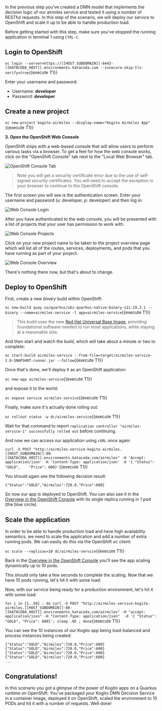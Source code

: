 In the previous step you've created a DMN model that implements the decision logic of our airmiles service and tested it using a number of RESTful requests. In this step of the scenario, we will deploy our service to OpenShift and scale it up to be able to handle production load.

Before getting started with this step, make sure you've stopped the running application in terminal 1 using `CTRL-C`.

## Login to OpenShift

`oc login --server=https://[[HOST_SUBDOMAIN]]-6443-[[KATACODA_HOST]].environments.katacoda.com --insecure-skip-tls-verify=true`{{execute T1}}

Enter your username and password:
* Username: **developer**
* Password: **developer**

## Create a new project

`oc new-project kogito-airmiles --display-name="Kogito Airmiles App"`{{execute T1}}

**3. Open the OpenShift Web Console**

OpenShift ships with a web-based console that will allow users to perform various tasks via a browser. To get a feel for how the web console works, click on the "OpenShift Console" tab next to the "Local Web Browser" tab.

![OpenShift Console Tab](/openshift/assets/middleware/quarkus/openshift-console-tab.png)

> Note you will get a security certificate error due to the use of self-signed security certificates. You will need to accept the exception in your browser to continue to the OpenShift console.

The first screen you will see is the authentication screen. Enter your username and password (u: developer, p: developer) and then log in:

![Web Console Login](/openshift/assets/middleware/middleware-kogito/login.png)

After you have authenticated to the web console, you will be presented with a list of projects that your user has permission to work with.

![Web Console Projects](/openshift/assets/middleware/middleware-kogito/projects.png)

Click on your new project name to be taken to the project overview page which will list all of the routes, services, deployments, and pods that you have running as part of your project:

![Web Console Overview](/openshift/assets/middleware/middleware-kogito/overview.png)

There's nothing there now, but that's about to change.

## Deploy to OpenShift

First, create a new _binary_ build within OpenShift:

`oc new-build quay.io/quarkus/ubi-quarkus-native-binary-s2i:19.3.1 --binary --name=airmiles-service -l app=airmiles-service`{{execute T1}}

> This build uses the new [Red Hat Universal Base Image](https://access.redhat.com/documentation/en-us/red_hat_enterprise_linux/8/html/building_running_and_managing_containers/using_red_hat_universal_base_images_standard_minimal_and_runtimes), providing foundational software needed to run most applications, while staying at a reasonable size.

And then start and watch the build, which will take about a minute or two to complete:

`oc start-build airmiles-service --from-file=target/airmiles-service-1.0-SNAPSHOT-runner.jar --follow`{{execute T1}}

Once that's done, we'll deploy it as an OpenShift application:

`oc new-app airmiles-service`{{execute T1}}

and expose it to the world:

`oc expose service airmiles-service`{{execute T1}}

Finally, make sure it's actually done rolling out:

`oc rollout status -w dc/airmiles-service`{{execute T1}}

Wait for that command to report `replication controller "airmiles-service-1" successfully rolled out` before continuing.

And now we can access our application using `cURL` once again:

`curl -X POST "http://airmiles-service-kogito-airmiles.[[HOST_SUBDOMAIN]]-80-[[KATACODA_HOST]].environments.katacoda.com/airmiles" -H 'Accept: application/json' -H 'Content-Type: application/json' -d '{ "Status": "GOLD",	"Price": 600}'`{{execute T1}}


You should again see the following decision result:

```console
{"Status":"GOLD","Airmiles":720.0,"Price":600}
```

So now our app is deployed to OpenShift. You can also see it in the [Overview in the OpenShift Console](https://console-openshift-console-[[HOST_SUBDOMAIN]]-443-[[KATACODA_HOST]].environments.katacoda.com/k8s/ns/kogito-airmiles/deploymentconfigs/airmiles-service) with its single replica running in 1 pod (the blue circle).

## Scale the application

In order to be able to handle production load and have high availability semantics, we need to scale the application and add a number of extra running pods. We can easily do this via the OpenShift _oc_ client:

`oc scale --replicas=10 dc/airmiles-service`{{execute T1}}

Back in the [Overview in the OpenShift Console](https://console-openshift-console-[[HOST_SUBDOMAIN]]-443-[[KATACODA_HOST]].environments.katacoda.com/k8s/ns/kogito-airmiles/deploymentconfigs/airmiles-service) you'll see the app scaling dynamically up to 10 pods.

This should only take a few seconds to complete the scaling. Now that we have 10 pods running, let's hit it with some load:

Now, with our service being ready for a production environment, let's hit it with some load:

`for i in {1..50} ; do curl -X POST "http://airmiles-service-kogito-airmiles.[[HOST_SUBDOMAIN]]-80-[[KATACODA_HOST]].environments.katacoda.com/airmiles" -H "accept: application/json" -H "Content-Type: application/json"  -d '{ "Status": "GOLD",	"Price": 600}'; sleep .05 ; done`{{execute T1}}

You can see the 10 instances of our Kogito app being load-balanced and process instances being created:

```console
{"Status":"GOLD","Airmiles":720.0,"Price":600}
{"Status":"GOLD","Airmiles":720.0,"Price":600}
{"Status":"GOLD","Airmiles":720.0,"Price":600}
{"Status":"GOLD","Airmiles":720.0,"Price":600}
...
```


## Congratulations!

In this scenario you got a glimpse of the power of Kogito apps on a Quarkus runtime on OpenShift. You've packaged your Kogito DMN Decision Service in a container image, deployed it on OpenShift, scaled the environment to 10 PODs and hit it with a number of requests. Well done!
